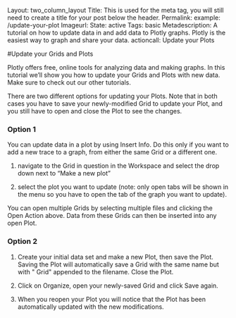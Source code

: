 Layout: two_column_layout
Title: This is used for the meta tag, you will still need to create a title for your post below the header.
Permalink: example: /update-your-plot
Imageurl: 
State: active
Tags: basic
Metadescription: A tutorial on how to update data in and add data to Plotly graphs. Plotly is the easiest way to graph and share your data. 
actioncall: Update your Plots

#Update your Grids and Plots

Plotly offers free, online tools for analyzing data and making graphs. In this tutorial we’ll show you how to update your Grids and Plots with new data. Make sure to check out our other tutorials.

There are two different options for updating your Plots. Note that in both cases you have to save your newly-modified Grid to update your Plot, and you still have to open and close the Plot to see the changes.

### Option 1

You can update data in a plot by using Insert Info. Do this only if you want to add a new trace to a graph, from either the same Grid or a different one.

1) navigate to the Grid in question in the Workspace and select the drop down next to “Make a new plot”

2) select the plot you want to update (note: only open tabs will be shown in the menu so you have to open the tab of the graph you want to update).

You can open multiple Grids by selecting multiple files and clicking the Open Action above. Data from these Grids can then be inserted into any open Plot.

### Option 2

1) Create your initial data set and make a new Plot, then save the Plot. Saving the Plot will automatically save a Grid with the same name but with " Grid" appended to the filename. Close the Plot.

2) Click on Organize, open your newly-saved Grid and click Save again.

3) When you reopen your Plot you will notice that the Plot has been
automatically updated with the new modifications.
